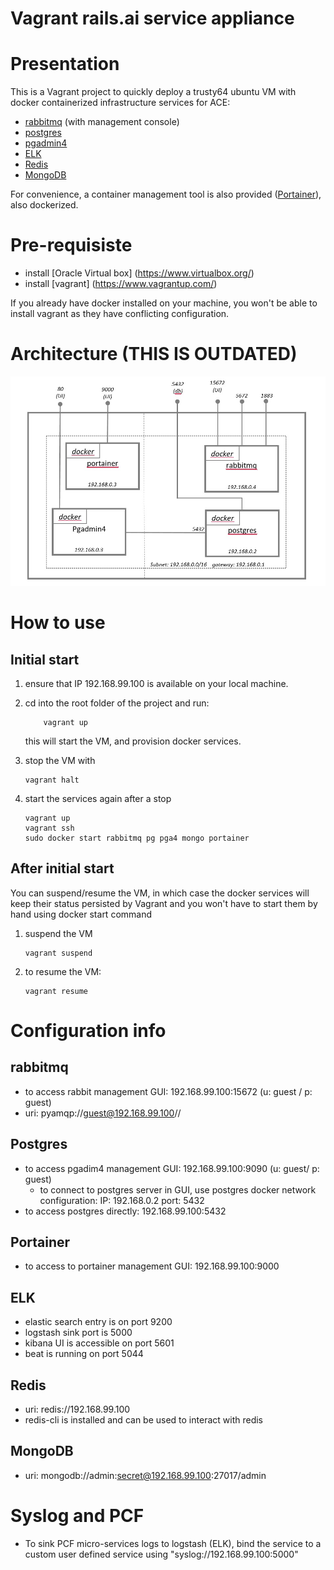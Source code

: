 Vagrant rails.ai service appliance
==================================
# Presentation
This is a Vagrant project to quickly deploy a trusty64
 ubuntu VM with docker containerized infrastructure services for ACE:
- [rabbitmq](https://hub.docker.com/_/rabbitmq/) (with management
console)
- [postgres](https://hub.docker.com/_/postgres/)
- [pgadmin4](https://hub.docker.com/r/dpage/pgadmin4/)
- [ELK](https://www.elastic.co/)
- [Redis](https://redis.io/)
- [MongoDB](https://www.mongodb.com/)


For convenience, a container management tool is also provided
([Portainer](https://hub.docker.com/r/portainer/portainer/)), also dockerized.

# Pre-requisiste
- install [Oracle Virtual box] (https://www.virtualbox.org/)
- install [vagrant] (https://www.vagrantup.com/)

If you already have docker installed on your machine, you won't be able to install
vagrant as they have conflicting configuration.

# Architecture (THIS IS OUTDATED)
![](infrastructure.jpg)

# How to use
## Initial start
1. ensure that IP 192.168.99.100 is available on your local machine.
2. cd into the root folder of the project and run:
    ```
        vagrant up
    ```
    this will start the VM, and provision docker services.
3. stop the VM with
    ```
    vagrant halt
    ```

4. start the services again after a stop
    ```
    vagrant up
    vagrant ssh
    sudo docker start rabbitmq pg pga4 mongo portainer
    ```
## After initial start
You can suspend/resume the VM, in which case the docker services will keep their status persisted 
by Vagrant and you won't have to start them by hand using docker start command
1. suspend the VM
    ```
    vagrant suspend
    ```
2. to resume the VM:
    ```
    vagrant resume
    ```
# Configuration info
## rabbitmq
  - to access rabbit management GUI: 192.168.99.100:15672 (u: guest / p: guest)
  - uri: pyamqp://guest@192.168.99.100//
## Postgres
  - to access pgadim4 management GUI: 192.168.99.100:9090 (u: guest/ p: guest)
    - to connect to postgres server in GUI, use postgres docker network
    configuration: IP: 192.168.0.2 port: 5432
  - to access postgres directly: 192.168.99.100:5432
## Portainer
  - to access to portainer management GUI: 192.168.99.100:9000
## ELK
  - elastic search entry is on port 9200
  - logstash sink port is 5000
  - kibana UI is accessible on port 5601
  - beat is running on port 5044
## Redis
  - uri: redis://192.168.99.100
  - redis-cli is installed and can be used to interact with redis
## MongoDB
  - uri: mongodb://admin:secret@192.168.99.100:27017/admin

  
# Syslog and PCF
- To sink PCF micro-services logs to logstash (ELK), bind the service to a custom user defined 
service using "syslog://192.168.99.100:5000"